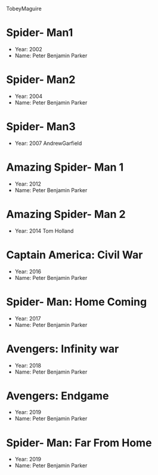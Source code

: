 TobeyMaguire
# Spider- Man1
- Year: 2002
- Name: Peter Benjamin Parker
# Spider- Man2
- Year: 2004
- Name: Peter Benjamin Parker
# Spider- Man3
- Year: 2007
AndrewGarfield
# Amazing Spider- Man 1
- Year: 2012
- Name: Peter Benjamin Parker
# Amazing Spider- Man 2
- Year: 2014
Tom Holland
# Captain America: Civil War
- Year: 2016
- Name: Peter Benjamin Parker
# Spider- Man: Home Coming
- Year: 2017
- Name: Peter Benjamin Parker
# Avengers: Infinity war
- Year: 2018
- Name: Peter Benjamin Parker
# Avengers: Endgame
- Year: 2019
- Name: Peter Benjamin Parker
# Spider- Man: Far From Home
- Year: 2019
- Name: Peter Benjamin Parker
